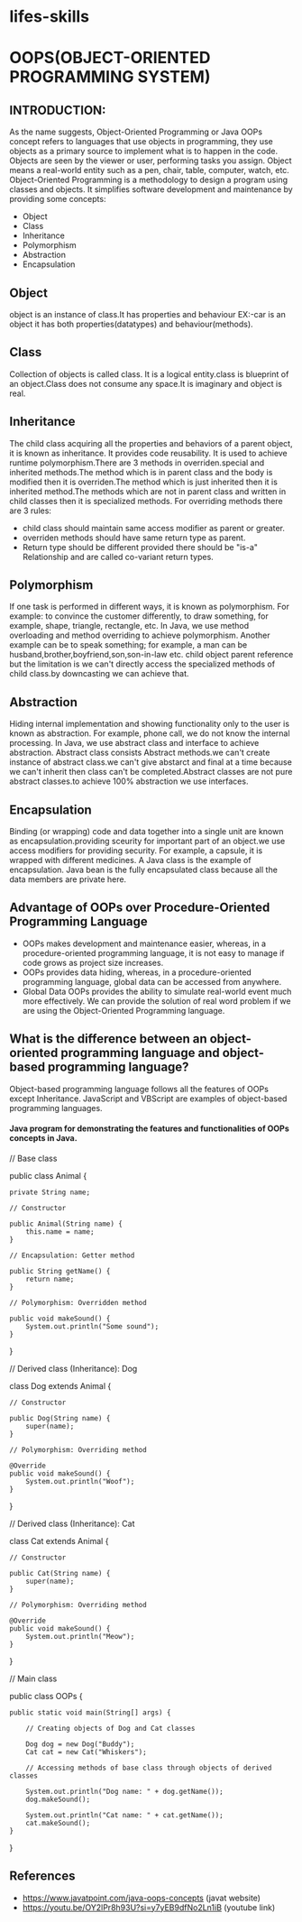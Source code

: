 # lifes-skills

# OOPS(OBJECT-ORIENTED PROGRAMMING SYSTEM)

## INTRODUCTION:
As the name suggests, Object-Oriented Programming or Java OOPs concept refers to languages that use objects in programming, they use objects as a primary source to implement what is to happen in the code. Objects are seen by the viewer or user, performing tasks you assign.
Object means a real-world entity such as a pen, chair, table, computer, watch, etc. Object-Oriented Programming is a methodology to design a program using classes and objects. It simplifies software development and maintenance by providing some concepts:
   * Object
   * Class
   * Inheritance
   * Polymorphism
   * Abstraction
   * Encapsulation
## Object
object is an instance of class.It has properties and behaviour EX:-car is an object it has both properties(datatypes) and behaviour(methods).
## Class
Collection of objects is called class. It is a logical entity.class is blueprint of an object.Class does not consume any space.It is imaginary and object is real.
## Inheritance
The child class acquiring all the properties and behaviors of a parent object, it is known as inheritance. It provides code reusability. It is used to achieve runtime polymorphism.There are 3 methods in overriden.special and inherited methods.The method which is in parent class and the body is modified then it is overriden.The method which is just inherited then it is inherited method.The methods which are not in parent class and written in child classes then it is specialized methods.
For overriding methods there are 3 rules:
* child class should maintain same access modifier as parent or greater.
* overriden methods should have same return type as parent.
* Return type should be different provided there should be "is-a" Relationship and are called co-variant return types. 
## Polymorphism
If one task is performed in different ways, it is known as polymorphism. For example: to convince the customer differently, to draw something, for example, shape, triangle, rectangle, etc.
In Java, we use method overloading and method overriding to achieve polymorphism.
Another example can be to speak something; for example, a man can be husband,brother,boyfriend,son,son-in-law etc.
child object parent reference but the limitation is we can't directly access the specialized methods of child class.by downcasting we can achieve that.
## Abstraction
Hiding internal implementation and showing functionality only to the user is known as abstraction. For example, phone call, we do not know the internal processing.
In Java, we use abstract class and interface to achieve abstraction.
Abstract class consists Abstract methods.we can't create instance of abstract class.we can't give abstarct and final at a time because we can't inherit then class can't be completed.Abstract classes are not pure abstract classes.to achieve 100% abstraction we use interfaces.
## Encapsulation
Binding (or wrapping) code and data together into a single unit are known as encapsulation.providing sceurity for important part of an object.we use access modifiers for providing security. For example, a capsule, it is wrapped with different medicines.
A Java class is the example of encapsulation. Java bean is the fully encapsulated class because all the data members are private here.
## Advantage of OOPs over Procedure-Oriented Programming Language
* OOPs makes development and maintenance easier, whereas, in a procedure-oriented programming language, it is not easy to manage if code grows as project size increases.
*  OOPs provides data hiding, whereas, in a procedure-oriented programming language, global data can be accessed from anywhere.
*  Global Data OOPs provides the ability to simulate real-world event much more effectively. We can provide the solution of real word problem if we are using the Object-Oriented Programming language.
## What is the difference between an object-oriented programming language and object-based programming language?
Object-based programming language follows all the features of OOPs except Inheritance. JavaScript and VBScript are examples of object-based programming languages.

#### Java program for demonstrating the features and functionalities of OOPs concepts in Java.

// Base class


public class Animal {

    private String name;

    // Constructor  
    
    public Animal(String name) {  
        this.name = name;  
    }  

    // Encapsulation: Getter method  
    
    public String getName() {  
        return name;  
    }  

    // Polymorphism: Overridden method  
    
    public void makeSound() {  
        System.out.println("Some sound");  
    }  
}

// Derived class (Inheritance): Dog

class Dog extends Animal {

    // Constructor
    
    public Dog(String name) {
        super(name);
    }

    // Polymorphism: Overriding method  
    
    @Override  
    public void makeSound() {  
        System.out.println("Woof");  
    }
}

// Derived class (Inheritance): Cat

class Cat extends Animal {

    // Constructor
    
    public Cat(String name) {
        super(name);
    }

    // Polymorphism: Overriding method  
    
    @Override  
    public void makeSound() {  
        System.out.println("Meow");  
    }
}

// Main class

public class OOPs {

    public static void main(String[] args) {
    
        // Creating objects of Dog and Cat classes
        
        Dog dog = new Dog("Buddy");
        Cat cat = new Cat("Whiskers");

        // Accessing methods of base class through objects of derived classes  
        
        System.out.println("Dog name: " + dog.getName());  
        dog.makeSound();  

        System.out.println("Cat name: " + cat.getName());  
        cat.makeSound();  
    }
}

## References
* https://www.javatpoint.com/java-oops-concepts  (javat website)
* https://youtu.be/OY2lPr8h93U?si=y7yEB9dfNo2Ln1iB  (youtube link)
